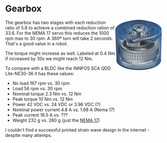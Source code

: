 # Gearbox

<img src="pic/planetary1.png" width="30%" align="right">

The gearbox has two stages with each reduction ratio of 5.8 to achieve a combined reduction ration of 33.6. For the NEMA 17 servo this reduces the 1000 rpm max to 30 rpm. A 360º turn will take 2 seconds. That's a good value in a robot.

The torque might increase as well. Labeled at 0.4 Nm if increased by 30x we might reach 12 Nm.

To compare with a BLDC like the INNFOS SCA QDD Lite-NE30-36 it has these values: 
- No load 167 rpm vs. 30 rpm
- Load 56 rpm vs. 30 rpm
- Nominal torque 2.3 Nm vs. 12 Nm
- Peak torque 10 Nm vs. 12 Nm
- Power 42 VDC vs. 24 VDC or 3.96 VDC (?)
- Nominal power current 4.8 A vs. 1.68 A (Nema 17)
- Peak current 16.5 A vs. ???
- Weight 232 g vs. 280 g (just the [NEMA 17](https://www.thegioiic.com/products/sl42sth40-1684a-dong-co-buoc-nema17-42x42mm))

I couldn't find a successful printed strain wave design in the internet - despite many attemps. 
